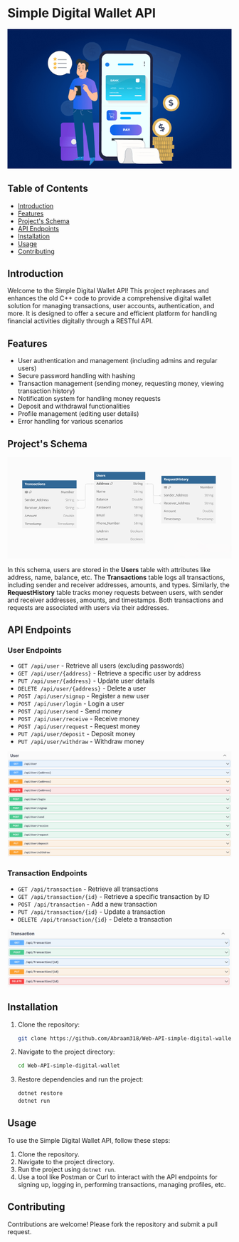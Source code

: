 # Simple Digital Wallet API

![Web API simple digital wallet](bg.png)

## Table of Contents

- [Introduction](#introduction)
- [Features](#features)
- [Project's Schema](#projects-schema)
- [API Endpoints](#api-endpoints)
- [Installation](#installation)
- [Usage](#usage)
- [Contributing](#contributing)

## Introduction

Welcome to the Simple Digital Wallet API! This project rephrases and enhances the old C++ code to provide a comprehensive digital wallet solution for managing transactions, user accounts, authentication, and more. It is designed to offer a secure and efficient platform for handling financial activities digitally through a RESTful API.

## Features

- User authentication and management (including admins and regular users)
- Secure password handling with hashing
- Transaction management (sending money, requesting money, viewing transaction history)
- Notification system for handling money requests
- Deposit and withdrawal functionalities
- Profile management (editing user details)
- Error handling for various scenarios

## Project's Schema

![schema](schema.png)

In this schema, users are stored in the **Users** table with attributes like address, name, balance, etc. The **Transactions** table logs all transactions, including sender and receiver addresses, amounts, and types. Similarly, the **RequestHistory** table tracks money requests between users, with sender and receiver addresses, amounts, and timestamps. Both transactions and requests are associated with users via their addresses.

## API Endpoints

### User Endpoints
- `GET /api/user` - Retrieve all users (excluding passwords)
- `GET /api/user/{address}` - Retrieve a specific user by address
- `PUT /api/user/{address}` - Update user details
- `DELETE /api/user/{address}` - Delete a user
- `POST /api/user/signup` - Register a new user
- `POST /api/user/login` - Login a user
- `POST /api/user/send` - Send money
- `POST /api/user/receive` - Receive money
- `POST /api/user/request` - Request money
- `PUT /api/user/deposit` - Deposit money
- `PUT /api/user/withdraw` - Withdraw money

![User Endpoints](user_endpoints.png)

### Transaction Endpoints
- `GET /api/transaction` - Retrieve all transactions
- `GET /api/transaction/{id}` - Retrieve a specific transaction by ID
- `POST /api/transaction` - Add a new transaction
- `PUT /api/transaction/{id}` - Update a transaction
- `DELETE /api/transaction/{id}` - Delete a transaction

![Transaction Endpoints](transaction_endpoints.png)

## Installation

1. Clone the repository:
    ```bash
    git clone https://github.com/Abraam318/Web-API-simple-digital-wallet.git
    ```
2. Navigate to the project directory:
    ```bash
    cd Web-API-simple-digital-wallet
    ```
3. Restore dependencies and run the project:
    ```bash
    dotnet restore
    dotnet run
    ```

## Usage

To use the Simple Digital Wallet API, follow these steps:

1. Clone the repository.
2. Navigate to the project directory.
3. Run the project using `dotnet run`.
4. Use a tool like Postman or Curl to interact with the API endpoints for signing up, logging in, performing transactions, managing profiles, etc.

## Contributing

Contributions are welcome! Please fork the repository and submit a pull request.
